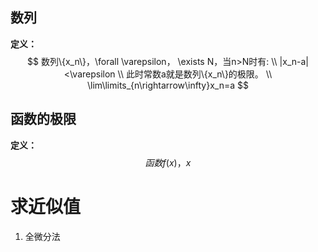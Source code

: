 ## 数列

**定义：**
$$
数列\{x_n\}，\forall \varepsilon， \exists N，当n>N时有: \\
|x_n-a|<\varepsilon		\\
此时常数a就是数列\{x_n\}的极限。 \\
\lim\limits_{n\rightarrow\infty}x_n=a
$$


## 函数的极限

**定义：**
$$
函数f(x)，x
$$




# 求近似值

1. 全微分法

   

   



